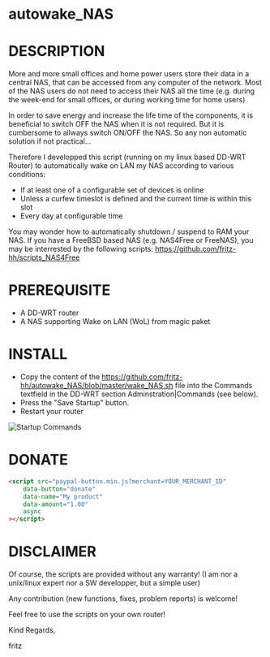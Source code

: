 autowake_NAS
============

DESCRIPTION
===========

More and more small offices and home power users store their data in a central NAS, that can be accessed from any computer of the network.
Most of the NAS users do not need to access their NAS all the time (e.g. during the week-end for small offices, or during working time for home users)

In order to save energy and increase the life time of the components, it is beneficial to switch OFF the NAS when it is not required.
But it is cumbersome to allways switch ON/OFF the NAS. So any non automatic solution if not practical...

Therefore I developped this script (running on my linux based DD-WRT Router) to automatically wake on LAN my NAS according to various conditions:
 - If at least one of a configurable set of devices is online
 - Unless a curfew timeslot is defined and the current time is within this slot
 - Every day at configurable time

You may wonder how to automatically shutdown / suspend to RAM your NAS. If you have a FreeBSD based NAS (e.g. NAS4Free or FreeNAS), you may be interrested by the following scripts:
https://github.com/fritz-hh/scripts_NAS4Free

PREREQUISITE
============

- A DD-WRT router
- A NAS supporting Wake on LAN (WoL) from magic paket

INSTALL
=======

- Copy the content of the https://github.com/fritz-hh/autowake_NAS/blob/master/wake_NAS.sh file into the Commands textfield in the DD-WRT section Adminstration|Commands (see below).
- Press the "Save Startup" button.
- Restart your router

![Startup Commands](https://github.com/fritz-hh/autowake_NAS/raw/master/screenshots/dd-wrt_commands.PNG)

DONATE
======

```html
<script src="paypal-button.min.js?merchant=YOUR_MERCHANT_ID"
    data-button="donate"
    data-name="My product"
    data-amount="1.00"
    async
></script>
```

DISCLAIMER
==========

Of course, the scripts are provided without any warranty!
(I am nor a unix/linux expert nor a SW developper, but a simple user)

Any contribution (new functions, fixes, problem reports) is welcome!

Feel free to use the scripts on your own router!

Kind Regards,

fritz
